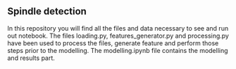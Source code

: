 ## Spindle detection 

In this repository you will find all the files and data necessary to see and run out notebook.
The files loading.py, features_generator.py and processing.py have been used to process the files, generate feature and perform those steps prior to the modelling.
The modelling.ipynb file contains the modelling and results part.
